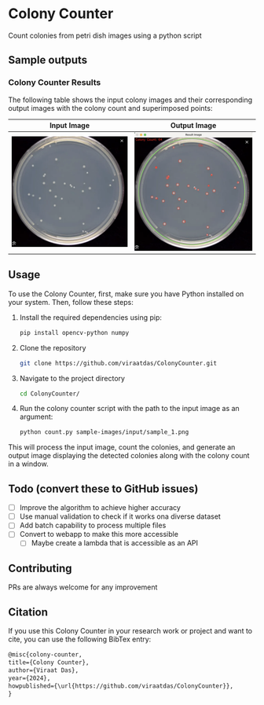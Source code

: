 # Colony Counter

Count colonies from petri dish images using a python script

## Sample outputs

### Colony Counter Results

The following table shows the input colony images and their corresponding output images with the colony count and superimposed points:

| Input Image                                          | Output Image                                           |
| ---------------------------------------------------- | ------------------------------------------------------ |
| ![Input 1](backend/sample-images/input/sample_1.png) | ![Output 1](backend/sample-images/output/sample_1.png) |

## Usage

To use the Colony Counter, first, make sure you have Python installed on your system. Then, follow these steps:

1. Install the required dependencies using pip:
   ```bash
   pip install opencv-python numpy
   ```
2. Clone the repository
   ```bash
   git clone https://github.com/viraatdas/ColonyCounter.git
   ```
3. Navigate to the project directory
   ```bash
   cd ColonyCounter/
   ```
4. Run the colony counter script with the path to the input image as an argument:
   ```bash
   python count.py sample-images/input/sample_1.png
   ```

This will process the input image, count the colonies, and generate an output image displaying the detected colonies along with the colony count in a window.

## Todo (convert these to GitHub issues)

- [ ] Improve the algorithm to achieve higher accuracy
- [ ] Use manual validation to check if it works ona diverse dataset
- [ ] Add batch capability to process multiple files
- [ ] Convert to webapp to make this more accessible
  - [ ] Maybe create a lambda that is accessible as an API

## Contributing

PRs are always welcome for any improvement

## Citation

If you use this Colony Counter in your research work or project and want to cite, you can use the following BibTex entry:

```
@misc{colony-counter,
title={Colony Counter},
author={Viraat Das},
year={2024},
howpublished={\url{https://github.com/viraatdas/ColonyCounter}},
}
```
